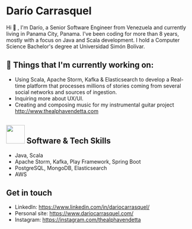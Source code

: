 # Darío Carrasquel 

Hi 👋 , I'm Darío, a Senior Software Engineer from Venezuela and currently living in Panama City, Panama. I've been coding for more than 8 years, 
mostly with a focus on Java and Scala development. I hold a Computer Science Bachelor's degree at Universidad Simón Bolívar.

## 💼  Things that I'm currently working on: 
* Using Scala, Apache Storm, Kafka & Elasticsearch to develop a Real-time platform that processes millions of stories coming 
from several social networks and sources of ingestion.
* Inquiring more about UX/UI.  
* Creating and composing music for my instrumental guitar project http://www.thealphavendetta.com

## <img src="https://media.giphy.com/media/WUlplcMpOCEmTGBtBW/giphy.gif" width="50"> Software & Tech Skills 

*  Java, Scala
*  Apache Storm, Kafka, Play Framework, Spring Boot
*  PostgreSQL, MongoDB, Elasticsearch 
*  AWS

## Get in touch
- LinkedIn: https://www.linkedin.com/in/dariocarrasquel/
- Personal site: https://www.dariocarrasquel.com/
- Instagram: https://instagram.com/thealphavendetta
